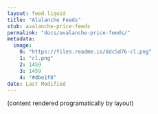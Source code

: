 ```yaml
---
layout: feed.liquid
title: "Alalanche Feeds"
stub: avalanche-price-feeds
permalink: "docs/avalanche-price-feeds/"
metadata: 
  image: 
    0: "https://files.readme.io/8dc5d76-cl.png"
    1: "cl.png"
    2: 1459
    3: 1459
    4: "#dbe1f8"
date: Last Modified
---
```

(content rendered programatically by layout)